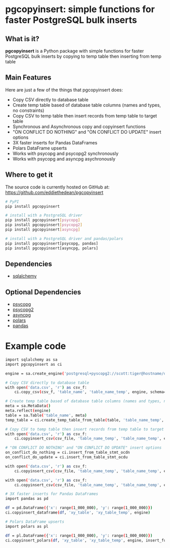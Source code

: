 # pgcopyinsert: simple functions for faster PostgreSQL bulk inserts

## What is it?

**pgcopyinsert** is a Python package with simple functions for faster PostgreSQL bulk inserts by copying to temp table then inserting from temp table

## Main Features
Here are just a few of the things that pgcopyinsert does:

  - Copy CSV directly to database table
  - Create temp table based of database table columns (names and types, no constraints)
  - Copy CSV to temp table then insert records from temp table to target table
  - Synchronous and Asynchronous copy and copyinsert functions
  - "ON CONFLICT DO NOTHING" and "ON CONFLICT DO UPDATE" insert options
  - 3X faster inserts for Pandas DataFrames
  - Polars DataFrame upserts
  - Works with psycopg and psycopg2 synchronously
  - Works with psycopg and asyncpg asychronously

## Where to get it
The source code is currently hosted on GitHub at:
https://github.com/eddiethedean/pgcopyinsert

```sh
# PyPI
pip install pgcopyinsert

# install with a PostgreSQL driver
pip install pgcopyinsert[psycopg]
pip install pgcopyinsert[psycopg2]
pip install pgcopyinsert[asyncpg]

# install with a PostgreSQL driver and pandas/polars
pip install pgcopyinsert[psycopg, pandas]
pip install pgcopyinsert[asyncpg, polars]
```

## Dependencies
- [sqlalchemy](https://pypi.org/project/SQLAlchemy/)

## Optional Dependencies
- [psycopg](https://www.psycopg.org/psycopg3/)
- [psycopg2](https://www.psycopg.org/docs/)
- [asyncpg](https://magicstack.github.io/asyncpg/current/)
- [polars](https://pola.rs)
- [pandas](https://pandas.pydata.org/)

# Example code
```sh
import sqlalchemy as sa
import pgcopyinsert as ci

engine = sa.create_engine('postgresql+pyscopg2://scott:tiger@hostname/dbname')

# Copy CSV directly to database table
with open('data.csv', 'r') as csv_f:
    ci.copy_csv(csv_f, 'table_name', 'table_name_temp', engine, schema='test')

# Create temp table based of database table columns (names and types, no constraints)
meta = sa.MetaData()
meta.reflect(engine)
table = sa.Table('table_name', meta)
temp_table = ci.create_temp_table_from_table(table, 'table_name_temp', meta)

# Copy CSV to temp table then insert records from temp table to target table
with open('data.csv', 'r') as csv_f:
    ci.copyinsert_csv(csv_file, 'table_name_temp', 'table_name_temp', engine)

# "ON CONFLICT DO NOTHING" and "ON CONFLICT DO UPDATE" insert options
on_conflict_do_nothing = ci.insert_from_table_stmt_ocdn
on_conflict_do_update = ci.insert_from_table_stmt_ocdu

with open('data.csv', 'r') as csv_f:
    ci.copyinsert_csv(csv_file, 'table_name_temp', 'table_name_temp', engine, insert_function=on_conflict_do_nothing)

with open('data.csv', 'r') as csv_f:
    ci.copyinsert_csv(csv_file, 'table_name_temp', 'table_name_temp', engine, insert_function=on_conflict_do_update)

# 3X faster inserts for Pandas DataFrames
import pandas as pd

df = pd.DataFrame({'x': range(1_000_000), 'y': range(1_000_000)})
ci.copyinsert_dataframe(df, 'xy_table', 'xy_table_temp', engine)

# Polars DataFrame upserts
import polars as pl

df = pl.DataFrame({'x': range(1_000_000), 'y': range(1_000_000)})
ci.copyinsert_polars(df, 'xy_table', 'xy_table_temp', engine, insert_function=on_conflict_do_update)
```